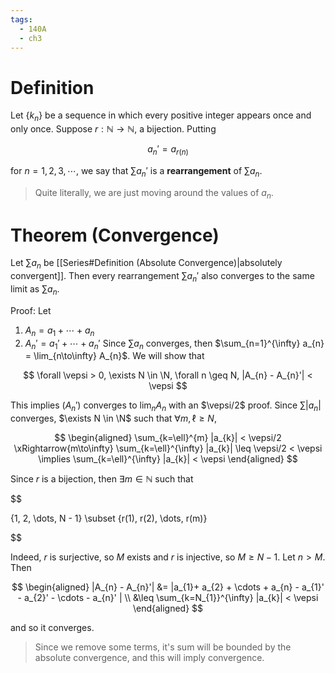 ```yaml
---
tags:
  - 140A
  - ch3
---
```

# Definition 
Let $\{k_{n}\}$ be a sequence in which every positive integer appears once and only once. Suppose $r : \mathbb{N}\to \mathbb{N}$, a bijection. Putting

$$
a_{n}' = a_{r(n)}
$$

for $n = 1, 2, 3, \cdots$, we say that $\sum a_{n}'$ is a **rearrangement** of $\sum a_{n}$. 
> Quite literally, we are just moving around the values of $a_{n}$. 

# Theorem (Convergence)
Let $\sum a_{n}$ be [[Series#Definition (Absolute Convergence)|absolutely convergent]]. Then every rearrangement $\sum a_{n}'$ also converges to the same limit as $\sum a_{n}$.

Proof:
Let 
1. $A_{n} = a_{1}+ \cdots + a_{n}$ 
2. $A_{n}' = a_{1}' + \cdots + a_{n}'$
Since $\sum a_{n}$ converges, then $\sum_{n=1}^{\infty} a_{n} = \lim_{n\to\infty} A_{n}$. We will show that 

$$
\forall \vepsi > 0, \exists N \in \N, \forall n \geq N, |A_{n} - A_{n}'| < \vepsi
$$

This implies $(A_{n}')$ converges to $\lim_{n} A_{n}$ with an $\vepsi/2$ proof. Since $\sum |a_{n}|$ converges, $\exists N \in \N$ such that $\forall m, \ell \geq N$, 

$$
\begin{aligned}
\sum_{k=\ell}^{m} |a_{k}| < \vepsi/2
\xRightarrow{m\to\infty} \sum_{k=\ell}^{\infty} |a_{k}| \leq \vepsi/2 < \vepsi
\implies \sum_{k=\ell}^{\infty} |a_{k}| < \vepsi 
\end{aligned}
$$

Since $r$ is a bijection, then $\exists m \in \mathbb{N}$ such that 

$$

\{1, 2, \dots, N - 1\} \subset \{r(1), r(2), \dots, r(m)\}

$$

Indeed, $r$ is surjective, so $M$ exists and $r$ is injective, so $M \geq N- 1$. Let $n > M$. Then

$$
\begin{aligned}
|A_{n} - A_{n}'| 
&= |a_{1}+ a_{2} + \cdots + a_{n} - a_{1}' - a_{2}' - \cdots - a_{n}' | \\
&\leq \sum_{k=N_{1}}^{\infty} |a_{k}| < \vepsi
\end{aligned}
$$

and so it converges. 
> Since we remove some terms, it's sum will be bounded by the absolute convergence, and this will imply convergence.


